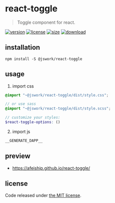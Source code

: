 # react-toggle
> Toggle component for react.

[![version][version-image]][version-url]
[![license][license-image]][license-url]
[![size][size-image]][size-url]
[![download][download-image]][download-url]

## installation
```shell
npm install -S @jswork/react-toggle
```

## usage
1. import css
  ```scss
  @import "~@jswork/react-toggle/dist/style.css";

  // or use sass
  @import "~@jswork/react-toggle/dist/style.scss";

  // customize your styles:
  $react-toggle-options: ()
  ```
2. import js
  ```js
__GENERATE_DAPP__
  ```

## preview
- https://afeiship.github.io/react-toggle/

## license
Code released under [the MIT license](https://github.com/afeiship/react-toggle/blob/master/LICENSE.txt).

[version-image]: https://img.shields.io/npm/v/@jswork/react-toggle
[version-url]: https://npmjs.org/package/@jswork/react-toggle

[license-image]: https://img.shields.io/npm/l/@jswork/react-toggle
[license-url]: https://github.com/afeiship/react-toggle/blob/master/LICENSE.txt

[size-image]: https://img.shields.io/bundlephobia/minzip/@jswork/react-toggle
[size-url]: https://github.com/afeiship/react-toggle/blob/master/dist/react-toggle.min.js

[download-image]: https://img.shields.io/npm/dm/@jswork/react-toggle
[download-url]: https://www.npmjs.com/package/@jswork/react-toggle
